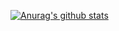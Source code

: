 [![Anurag's github stats](https://github-readme-stats.vercel.app/api?username=zhiqiang94&count_private=true&show_icons=true&bg_color=30,e96443,904e95&title_color=fff&text_color=fff)](https://github.com/anuraghazra/github-readme-stats)
